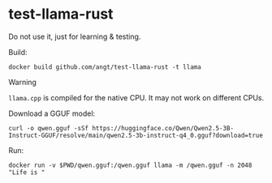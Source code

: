 # test-llama-rust

Do not use it, just for learning & testing.

Build:

    docker build github.com/angt/test-llama-rust -t llama

> [!WARNING]
> `llama.cpp` is compiled for the native CPU. It may not work on different CPUs.

Download a GGUF model:

    curl -o qwen.gguf -sSf https://huggingface.co/Qwen/Qwen2.5-3B-Instruct-GGUF/resolve/main/qwen2.5-3b-instruct-q4_0.gguf?download=true

Run:

    docker run -v $PWD/qwen.gguf:/qwen.gguf llama -m /qwen.gguf -n 2048 "Life is "
